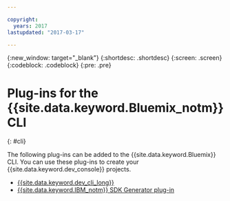 ```yaml
---

copyright:
  years: 2017
lastupdated: "2017-03-17"

---
```

{:new_window: target="_blank"}
{:shortdesc: .shortdesc}
{:screen: .screen}
{:codeblock: .codeblock}
{:pre: .pre}

# Plug-ins for the {{site.data.keyword.Bluemix_notm}} CLI
{: #cli}

The following plug-ins can be added to the {{site.data.keyword.Bluemix}} CLI. You can use these plug-ins to create your {{site.data.keyword.dev_console}} projects. 

* [{{site.data.keyword.dev_cli_long}}](dev_cli.html)
* [{{site.data.keyword.IBM_notm}} SDK Generator plug-in](sdk_cli.html)
